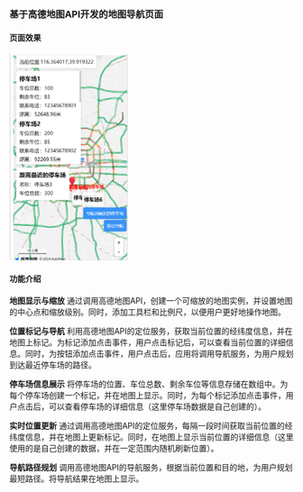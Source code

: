 ### 基于高德地图API开发的地图导航页面

#### 页面效果
<img src="./image.png" width="210px">

#### 功能介绍

**地图显示与缩放**
通过调用高德地图API，创建一个可缩放的地图实例，并设置地图的中心点和缩放级别。同时，添加工具栏和比例尺，以便用户更好地操作地图。

**位置标记与导航**
利用高德地图API的定位服务，获取当前位置的经纬度信息，并在地图上标记。为标记添加点击事件，用户点击标记后，可以查看当前位置的详细信息。同时，为按钮添加点击事件，用户点击后，应用将调用导航服务，为用户规划到达最近停车场的路径。

**停车场信息展示**
将停车场的位置、车位总数、剩余车位等信息存储在数组中。为每个停车场创建一个标记，并在地图上显示。同时，为每个标记添加点击事件，用户点击后，可以查看停车场的详细信息（这里停车场数据是自己创建的）。

**实时位置更新**
通过调用高德地图API的定位服务，每隔一段时间获取当前位置的经纬度信息，并在地图上更新标记。同时，在地图上显示当前位置的详细信息（这里使用的是自己创建的数据，并在一定范围内随机刷新位置）。

**导航路径规划**
调用高德地图API的导航服务，根据当前位置和目的地，为用户规划最短路径。将导航结果在地图上显示。
